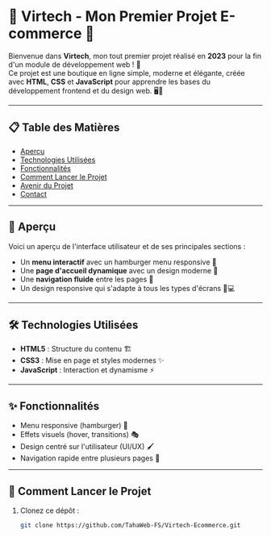 # 🌙 Virtech - Mon Premier Projet E-commerce 🌟

Bienvenue dans **Virtech**, mon tout premier projet réalisé en **2023** pour la fin d'un module de développement web ! 🚀  
Ce projet est une boutique en ligne simple, moderne et élégante, créée avec **HTML**, **CSS** et **JavaScript** pour apprendre les bases du développement frontend et du design web. 🖥️🎨

---

## 📋 Table des Matières
- [Aperçu](#-aperçu)
- [Technologies Utilisées](#-technologies-utilisées)
- [Fonctionnalités](#-fonctionnalités)
- [Comment Lancer le Projet](#-comment-lancer-le-projet)
- [Avenir du Projet](#-avenir-du-projet)
- [Contact](#-contact)

---

## 👀 Aperçu
Voici un aperçu de l'interface utilisateur et de ses principales sections :
- Un **menu interactif** avec un hamburger menu responsive 🍔
- Une **page d'accueil dynamique** avec un design moderne 🎨
- Une **navigation fluide** entre les pages 📄
- Un design responsive qui s'adapte à tous les types d'écrans 📱💻

---

## 🛠️ Technologies Utilisées
- **HTML5** : Structure du contenu 🏗️
- **CSS3** : Mise en page et styles modernes ✨
- **JavaScript** : Interaction et dynamisme ⚡

---

## ✨ Fonctionnalités
- Menu responsive (hamburger) 🍔
- Effets visuels (hover, transitions) 🎭
- Design centré sur l'utilisateur (UI/UX) 🖌️
- Navigation rapide entre plusieurs pages 💨

---

## 🚀 Comment Lancer le Projet
1. Clonez ce dépôt :
   ```bash
   git clone https://github.com/TahaWeb-FS/Virtech-Ecommerce.git
